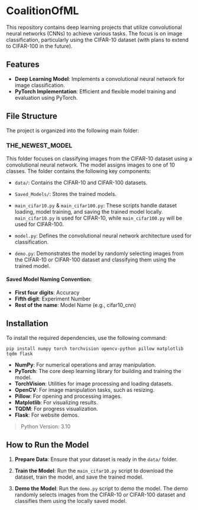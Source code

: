 # CoalitionOfML
This repository contains deep learning projects that utilize convolutional neural networks (CNNs) to achieve various tasks. The focus is on image classification, particularly using the CIFAR-10 dataset (with plans to extend to CIFAR-100 in the future).

## Features
- **Deep Learning Model**: Implements a convolutional neural network for image classification.
- **PyTorch Implementation**: Efficient and flexible model training and evaluation using PyTorch.

## File Structure
The project is organized into the following main folder:

### THE_NEWEST_MODEL
This folder focuses on classifying images from the CIFAR-10 dataset using a convolutional neural network. The model assigns images to one of 10 classes. The folder contains the following key components:

- `data/`: Contains the CIFAR-10 and CIFAR-100 datasets.

- `Saved_Models/`: Stores the trained models.

- `main_cifar10.py` & `main_cifar100.py`: These scripts handle dataset loading, model training, and saving the trained model locally. `main_cifar10.py` is used for CIFAR-10, while `main_cifar100.py` will be used for CIFAR-100.

- `model.py`: Defines the convolutional neural network architecture used for classification.

- `demo.py`: Demonstrates the model by randomly selecting images from the CIFAR-10 or CIFAR-100 dataset and classifying them using the trained model.

#### Saved Model Naming Convention:
- **First four digits**: Accuracy
- **Fifth digit**: Experiment Number
- **Rest of the name**: Model Name (e.g., cifar10_cnn)
## Installation
To install the required dependencies, use the following command:

```
pip install numpy torch torchvision opencv-python pillow matplotlib tqdm flask
```

- **NumPy**: For numerical operations and array manipulation.
- **PyTorch**: The core deep learning library for building and training the model.
- **TorchVision**: Utilities for image processing and loading datasets.
- **OpenCV**: For image manipulation tasks, such as resizing.
- **Pillow**: For opening and processing images.
- **Matplotlib**: For visualizing results.
- **TQDM**: For progress visualization.
- **Flask**: For website demos.

> Python Version: 3.10

## How to Run the Model
1. **Prepare Data**: Ensure that your dataset is ready in the `data/` folder.

2. **Train the Model**: Run the `main_cifar10.py` script to download the dataset, train the model, and save the trained model.

3. **Demo the Model**: Run the `demo.py` script to demo the model. The demo randomly selects images from the CIFAR-10 or CIFAR-100 dataset and classifies them using the locally saved model.
